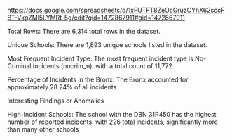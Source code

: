 https://docs.google.com/spreadsheets/d/1xFUTFT8ZeOcGruzCYhX62sccFBT-VkgZMl5LYMRt-5g/edit?gid=1472867911#gid=1472867911

Total Rows: There are 6,314 total rows in the dataset.

Unique Schools: There are 1,893 unique schools listed in the dataset.

Most Frequent Incident Type: The most frequent incident type is No-Criminal Incidents (nocrim_n), with a total count of 11,772.

Percentage of Incidents in the Bronx: The Bronx accounted for approximately 28.24% of all incidents.

Interesting Findings or Anomalies

High-Incident Schools: The school with the DBN 31R450 has the highest number of reported incidents, with 226 total incidents, significantly more than many other schools
